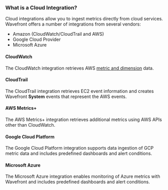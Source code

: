 ### What is a Cloud Integration?

<!--This panel shows up when you select https://<server>.wavefront.com/extdata-->

Cloud integrations allow you to ingest metrics directly from cloud services. Wavefront offers a number of integrations from several vendors:

* Amazon (CloudWatch/CloudTrail and AWS)
* Google Cloud Provider
* Microsoft Azure

#### CloudWatch

The CloudWatch integration retrieves AWS [metric and
dimension](http://docs.aws.amazon.com/AmazonCloudWatch/latest/monitoring/CW_Support_For_AWS.html) data.

#### CloudTrail

The CloudTrail integration retrieves EC2 event information and creates Wavefront **System** events that represent the AWS events.

#### AWS Metrics+

The AWS Metrics+ integration retrieves additional metrics using AWS APIs other than CloudWatch.

#### Google Cloud Platform

The Google Cloud Platform integration supports data ingestion of GCP metric data and includes predefined dashboards and alert conditions.

#### Microsoft Azure

The Microsoft Azure integration enables monitoring of Azure metrics with Wavefront and includes predefined dashboards and alert conditions.
